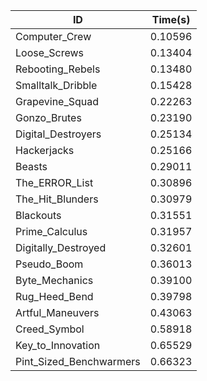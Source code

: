 |ID|Time(s)|
|-|-|
|Computer_Crew|0.10596|
|Loose_Screws|0.13404|
|Rebooting_Rebels|0.13480|
|Smalltalk_Dribble|0.15428|
|Grapevine_Squad|0.22263|
|Gonzo_Brutes|0.23190|
|Digital_Destroyers|0.25134|
|Hackerjacks|0.25166|
|Beasts|0.29011|
|The_ERROR_List|0.30896|
|The_Hit_Blunders|0.30979|
|Blackouts|0.31551|
|Prime_Calculus|0.31957|
|Digitally_Destroyed|0.32601|
|Pseudo_Boom|0.36013|
|Byte_Mechanics|0.39100|
|Rug_Heed_Bend|0.39798|
|Artful_Maneuvers|0.43063|
|Creed_Symbol|0.58918|
|Key_to_Innovation|0.65529|
|Pint_Sized_Benchwarmers|0.66323|
